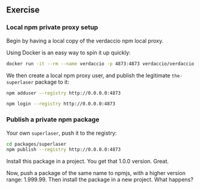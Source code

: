 ## Exercise

### Local npm private proxy setup

Begin by having a local copy of the verdaccio npm local proxy.

Using Docker is an easy way to spin it up quickly:

```sh
docker run -it --rm --name verdaccio -p 4873:4873 verdaccio/verdaccio
```

We then create a local npm proxy user, and publish the legitimate `the-superlaser` package to it:

```sh
npm adduser --registry http://0.0.0.0:4873
```

```sh
npm login --registry http://0.0.0.0:4873
```

### Publish a private npm package

Your own `superlaser`, push it to the registry:

```sh
cd packages/superlaser
npm publish --registry http://0.0.0.0:4873
```

Install this package in a project. You get that 1.0.0 version. Great.

Now, push a package of the same name to npmjs, with a higher version range: 1.999.99. Then install the package in a new project. What happens?